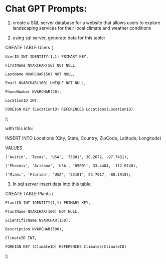 # Chat GPT Prompts:
1. create a SQL server database for a website that allows users to explore landscaping services for their local climate and weather conditions

2. using sql server, generate data for this table:

CREATE TABLE Users (

    UserID INT IDENTITY(1,1) PRIMARY KEY,

    FirstName NVARCHAR(50) NOT NULL,

    LastName NVARCHAR(50) NOT NULL,

    Email NVARCHAR(100) UNIQUE NOT NULL,

    PhoneNumber NVARCHAR(20),

    LocationID INT,

    FOREIGN KEY (LocationID) REFERENCES Locations(LocationID)

);

with this info:

INSERT INTO Locations (City, State, Country, ZipCode, Latitude, Longitude)

VALUES 

    ('Austin', 'Texas', 'USA', '73301', 30.2672, -97.7431),

    ('Phoenix', 'Arizona', 'USA', '85001', 33.4484, -112.0740),

    ('Miami', 'Florida', 'USA', '33101', 25.7617, -80.1918);

3. In sql server insert data into this table:

CREATE TABLE Plants (

    PlantID INT IDENTITY(1,1) PRIMARY KEY,
    
    PlantName NVARCHAR(100) NOT NULL,
    
    ScientificName NVARCHAR(150),
    
    Description NVARCHAR(500),
    
    ClimateID INT,
    
    FOREIGN KEY (ClimateID) REFERENCES Climates(ClimateID)
    
);
